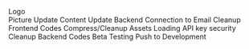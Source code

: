 Logo  
Picture Update
Content Update
Backend Connection to Email
Cleanup Frontend Codes
Compress/Cleanup Assets
Loading
API key security
Cleanup Backend Codes
Beta Testing
Push to Development